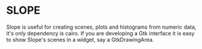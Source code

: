SLOPE
=====

Slope is useful for creating scenes, plots and histograms from numeric
data, it's only dependency is cairo. If you are developing a Gtk interface
it is easy to show Slope's scenes in a widget, say a GtkDrawingArea.
